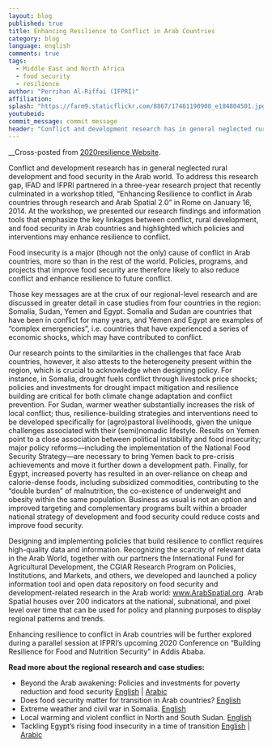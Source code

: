 ```yaml
---
layout: blog
published: true
title: Enhancing Resilience to Conflict in Arab Countries
category: blog
language: english
comments: true
tags: 
  - Middle East and North Africa
  - food security
  - resilience
author: "Perrihan Al-Riffai (IFPRI)"
affiliation: 
splash: "https://farm9.staticflickr.com/8867/17461190908_e184804501.jpg"
youtubeid: 
commit_message: commit message
header: "Conflict and development research has in general neglected rural development and food security in the Arab world. To address this research gap, IFAD and IFPRI partnered in a three-year research project that recently culminated in a workshop titled, “Enhancing Resilience to conflict in Arab countries through research and Arab Spatial 2.0” in Rome on January 16, 2014."
---
```

__Cross-posted from [2020resilience Website](http://www.2020resilience.ifpri.info/2014/02/12/enhancing-resilience-to-conflict-in-arab-countries/). 

Conflict and development research has in general neglected rural development and food security in the Arab world. To address this research gap, IFAD and IFPRI partnered in a three-year research project that recently culminated in a workshop titled, “Enhancing Resilience to conflict in Arab countries through research and Arab Spatial 2.0” in Rome on January 16, 2014. At the workshop, we presented our research findings and information tools that emphasize the key linkages between conflict, rural development, and food security in Arab countries and highlighted which policies and interventions may enhance resilience to conflict.   
<!-- more -->
Food insecurity is a major (though not the only) cause of conflict in Arab countries, more so than in the rest of the world. Policies, programs, and projects that improve food security are therefore likely to also reduce conflict and enhance resilience to future conflict.   

Those key messages are at the crux of our regional-level research and are discussed in greater detail in case studies from four countries in the region: Somalia, Sudan, Yemen and Egypt. Somalia and Sudan are countries that have been in conflict for many years, and Yemen and Egypt are examples of “complex emergencies”, i.e. countries that have experienced a series of economic shocks, which may have contributed to conflict.   

Our research points to the similarities in the challenges that face Arab countries, however, it also attests to the heterogeneity present within the region, which is crucial to acknowledge when designing policy. For instance, in Somalia, drought fuels conflict through livestock price shocks; policies and investments for drought impact mitigation and resilience building are critical for both climate change adaptation and conflict prevention. For Sudan, warmer weather substantially increases the risk of local conflict; thus, resilience-building strategies and interventions need to be developed specifically for (agro)pastoral livelihoods, given the unique challenges associated with their (semi)nomadic lifestyle. Results on Yemen point to a close association between political instability and food insecurity; major policy reforms—including the implementation of the National Food Security Strategy—are necessary to bring Yemen back to pre-crisis achievements and move it further down a development path. Finally, for Egypt, increased poverty has resulted in an over-reliance on cheap and calorie-dense foods, including subsidized commodities, contributing to the “double burden” of malnutrition, the co-existence of underweight and obesity within the same population. Business as usual is not an option and improved targeting and complementary programs built within a broader national strategy of development and food security could reduce costs and improve food security.   

Designing and implementing policies that build resilience to conflict requires high-quality data and information. Recognizing the scarcity of relevant data in the Arab World, together with our partners the International Fund for Agricultural Development, the CGIAR Research Program on Policies, Institutions, and Markets, and others, we developed and launched a policy information tool and open data repository on food security and development-related research in the Arab world: www.ArabSpatial.org. Arab Spatial houses over 200 indicators at the national, subnational, and pixel level over time that can be used for policy and planning purposes to display regional patterns and trends.   

Enhancing resilience to conflict in Arab countries will be further explored during a parallel session at IFPRI’s upcoming 2020 Conference on “Building Resilience for Food and Nutrition Security” in Addis Ababa.   

**Read more about the regional research and case studies:**
+ Beyond the Arab awakening: Policies and investments for poverty reduction and food security [English](http://www.ifpri.org/publication/beyond-arab-awakening) | [Arabic](http://www.ifpri.org/node/8256)
+ Does food security matter for transition in Arab countries? [English](http://www.ifpri.org/publication/does-food-security-matter-transition-arab-countries) 
+ Extreme weather and civil war in Somalia. [English](http://www.ifpri.org/publication/extreme-weather-and-civil-war-somalia)
+ Local warming and violent conflict in North and South Sudan. [English](http://www.ifpri.org/publication/local-warming-and-violent-conflict-north-and-south-sudan)
+ Tackling Egypt’s rising food insecurity in a time of transition [English](http://www.ifpri.org/publication/tackling-egypt-s-rising-food-insecurity-time-transition) | [Arabic](http://ebrary.ifpri.org/cdm/ref/collection/p15738coll2/id/127560)